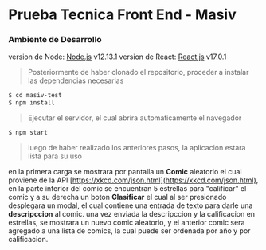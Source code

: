 # Prueba Tecnica Front End  - Masiv

### Ambiente de Desarrollo

version de Node:  [Node.js](https://nodejs.org/)  v12.13.1 
version de React:  [React.js](https://reactjs.org/)  v17.0.1 
> Posteriormente de haber clonado el repositorio, proceder a instalar las dependencias necesarias 

```sh
$ cd masiv-test
$ npm install 
```

> Ejecutar el servidor, el cual abrira automaticamente el navegador

```sh
$ npm start
```

 > luego de haber realizado los anteriores pasos, la aplicacion estara lista para su uso 
 
 en la primera carga se mostrara por pantalla un **Comic** aleatorio el cual proviene de la API [https://xkcd.com/json.html](https://xkcd.com/json.html), en la parte inferior del comic se encuentran 5 estrellas para "calificar" el comic y a su derecha un boton **Clasificar** el cual al ser presionado desplegara un modal, el cual contiene una entrada de texto para darle una **descripccion** al comic. 
 una vez enviada la descripccion y la calificacion en estrellas, se mostrara un nuevo comic aleatorio, y el anterior comic sera agregado a una lista de comics, la cual puede ser ordenada por año y por calificacion.